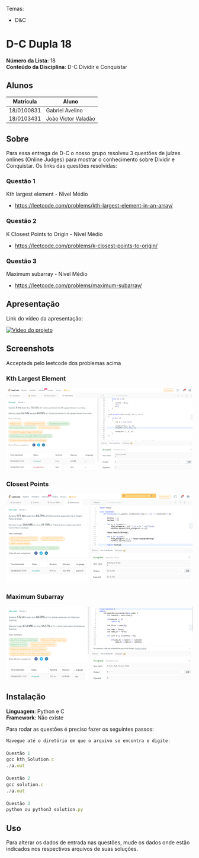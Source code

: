 
Temas:
 - D&C

# D-C Dupla 18

**Número da Lista**: 18<br>
**Conteúdo da Disciplina**: D-C Dividir e Conquistar<br>

## Alunos
|Matrícula | Aluno |
| -- | -- |
| 18/0100831  |  Gabriel Avelino |
| 18/0103431  |  João Victor Valadão |

## Sobre 
Para essa entrega de D-C o nosso grupo resolveu 3 questões de juízes onlines (Online Judges) para mostrar o conhecimento sobre Dividir e Conquistar. Os links das questões resolvidas:

### Questão 1
Kth largest element - Nível Médio
- https://leetcode.com/problems/kth-largest-element-in-an-array/

### Questão 2
K Closest Points to Origin - Nível Médio
- https://leetcode.com/problems/k-closest-points-to-origin/

### Questão 3
Maximum subarray - Nível Médio
- https://leetcode.com/problems/maximum-subarray/

## Apresentação

Link do vídeo da apresentação:

[![Vídeo do projeto](https://img.youtube.com/vi/V98-hE-wLLE/0.jpg)](https://youtu.be/WEBYgR7Neh0)

## Screenshots

Accepteds pelo leetcode dos problemas acima

### Kth Largest Element
![Kth](assets/Pa_exerc_1.png)

### Closest Points
![Closest](assets/Pa_exerc_2.png)

### Maximum Subarray
![Maximum](assets/Pa_exerc_3.png)

## Instalação 
**Linguagem**: Python e C<br>
**Framework**: Não existe<br>

Para rodar as questões é preciso fazer os seguintes passos: 

```jsx
Navegue até o diretório em que o arquivo se encontra e digite:

Questão 1
gcc kth_Solution.c
./a.out

Questão 2
gcc solution.c
./a.out

Questão 3
python ou python3 solution.py

```

## Uso 
Para alterar os dados de entrada nas questões, mude os dados onde estão indicados nos respectivos arquivos de suas soluções.





